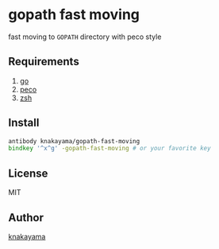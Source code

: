 gopath fast moving
==================

fast moving to `GOPATH` directory with peco style

## Requirements

1. [go](https://golang.org/)
1. [peco](https://github.com/peco/peco)
1. [zsh](http://www.zsh.org/)

## Install

```zsh
antibody knakayama/gopath-fast-moving
bindkey '^x^g' -gopath-fast-moving # or your favorite key
```

## License

MIT

## Author

[knakayama](https://github.com/knakayama)
